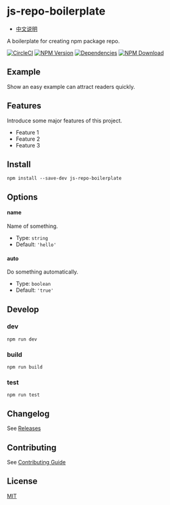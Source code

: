 # js-repo-boilerplate

- [中文说明](README.zh-CN.md)

A boilerplate for creating npm package repo.

[![CircleCI][circleci-img]][circleci-url]
[![NPM Version][npm-img]][npm-url]
[![Dependencies][david-img]][david-url]
[![NPM Download][download-img]][download-url]

[circleci-img]: https://img.shields.io/circleci/project/github/necfe/js-repo-boilerplate.svg?style=flat-square
[circleci-url]: https://circleci.com/gh/necfe/js-repo-boilerplate
[npm-img]: http://img.shields.io/npm/v/js-repo-boilerplate.svg?style=flat-square
[npm-url]: http://npmjs.org/package/js-repo-boilerplate
[david-img]: http://img.shields.io/david/necfe/js-repo-boilerplate.svg?style=flat-square
[david-url]: https://david-dm.org/necfe/js-repo-boilerplate
[download-img]: https://img.shields.io/npm/dm/js-repo-boilerplate.svg?style=flat-square
[download-url]: https://npmjs.org/package/js-repo-boilerplate

## Example

Show an easy example can attract readers quickly.

## Features

Introduce some major features of this project.

- Feature 1
- Feature 2
- Feature 3

## Install

``` shell
npm install --save-dev js-repo-boilerplate
```

## Options

#### name

Name of something.

- Type: `string`
- Default: `'hello'`

#### auto

Do something automatically.

- Type: `boolean`
- Default: `'true'`

## Develop

### dev

``` shell
npm run dev
```

### build

``` shell
npm run build
```

### test

``` shell
npm run test
```

## Changelog

See [Releases](https://github.com/necfe/js-repo-boilerplate/releases)

## Contributing

See [Contributing Guide](https://github.com/vusion/DOCUMENTATION/issues/8)

## License

[MIT](LICENSE)
